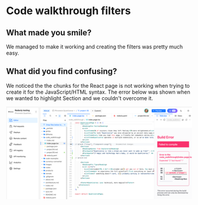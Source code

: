 # Code walkthrough filters

## What made you smile?

We managed to make it working and creating the filters was pretty much easy.

## What did you find confusing?

We noticed the the chunks for the React page is not working when trying to create it for the JavaScript/HTML syntax.
The error below was shown when we wanted to highlight Section and we couldn't overcome it.

![chunkbug.png](../images/chunkbug.png)

